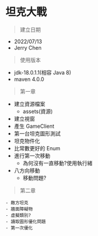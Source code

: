 # 坦克大戰

> 建立日期

- 2022/07/13
- Jerry Chen

> 使用版本

- jdk-18.0.1.1(相容 Java 8)
- maven 4.0.0

> 第一章

- 建立資源檔案
  - assets(資源)
- 建立視窗
- 產生 GameClient
- 第一台坦克圖形測試
- 坦克物件化
- 比常數更好的 Enum
- 進行第一次移動
  - 為何沒有一直移動?使用執行緒
- 八方向移動
  - 移動問題?

> 第二章

    - 敵方坦克
    - 牆面障礙物
    - 虛擬類別?
    - 讀取圖形優化問題
    - 第一次優化

